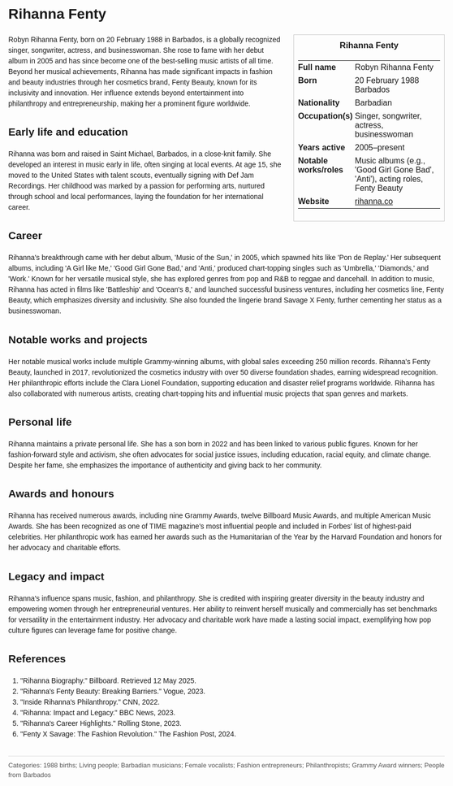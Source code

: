 <!DOCTYPE html>
<html>
<head>
  <title>Rihanna Fenty – Profile</title>
  <style>
    body { font-family: Arial, sans-serif; margin: 2rem auto; max-width: 960px; line-height: 1.5; }
    aside.infobox { float: right; width: 280px; margin: 0 0 1rem 1.5rem; border: 1px solid #ccc; padding: 0.5rem; font-size: 0.9rem; }
    aside.infobox h3 { text-align: center; margin-top: 0; }
    aside.infobox table { width: 100%; border-collapse: collapse; }
    aside.infobox td { padding: 0.25rem 0; vertical-align: top; }
    h1 { margin-top: 0; }
    footer.categories { font-size: 0.8rem; color: #555; border-top: 1px solid #ddd; padding-top: 0.5rem; margin-top: 2rem; }
  </style>
</head>
<body>
  <h1>Rihanna Fenty</h1>
  <aside class="infobox">
    <h3>Rihanna Fenty</h3>
    <table>
      <tr><td><strong>Full name</strong></td><td>Robyn Rihanna Fenty</td></tr>
      <tr><td><strong>Born</strong></td><td>20 February 1988<br>Barbados</td></tr>
      <tr><td><strong>Nationality</strong></td><td>Barbadian</td></tr>
      <tr><td><strong>Occupation(s)</strong></td><td>Singer, songwriter, actress, businesswoman</td></tr>
      <tr><td><strong>Years active</strong></td><td>2005–present</td></tr>
      <tr><td><strong>Notable works/roles</strong></td><td>Music albums (e.g., 'Good Girl Gone Bad', 'Anti'), acting roles, Fenty Beauty</td></tr>
      <tr><td><strong>Website</strong></td><td><a href="https://rihanna.co">rihanna.co</a></td></tr>
    </table>
  </aside>
  <p>Robyn Rihanna Fenty, born on 20 February 1988 in Barbados, is a globally recognized singer, songwriter, actress, and businesswoman. She rose to fame with her debut album in 2005 and has since become one of the best-selling music artists of all time. Beyond her musical achievements, Rihanna has made significant impacts in fashion and beauty industries through her cosmetics brand, Fenty Beauty, known for its inclusivity and innovation. Her influence extends beyond entertainment into philanthropy and entrepreneurship, making her a prominent figure worldwide.</p>
  
  <h2>Early life and education</h2>
  <p>Rihanna was born and raised in Saint Michael, Barbados, in a close-knit family. She developed an interest in music early in life, often singing at local events. At age 15, she moved to the United States with talent scouts, eventually signing with Def Jam Recordings. Her childhood was marked by a passion for performing arts, nurtured through school and local performances, laying the foundation for her international career.</p>
  
  <h2>Career</h2>
  <p>Rihanna's breakthrough came with her debut album, 'Music of the Sun,' in 2005, which spawned hits like 'Pon de Replay.' Her subsequent albums, including 'A Girl like Me,' 'Good Girl Gone Bad,' and 'Anti,' produced chart-topping singles such as 'Umbrella,' 'Diamonds,' and 'Work.' Known for her versatile musical style, she has explored genres from pop and R&B to reggae and dancehall. In addition to music, Rihanna has acted in films like 'Battleship' and 'Ocean's 8,' and launched successful business ventures, including her cosmetics line, Fenty Beauty, which emphasizes diversity and inclusivity. She also founded the lingerie brand Savage X Fenty, further cementing her status as a businesswoman.</p>
  
  <h2>Notable works and projects</h2>
  <p>Her notable musical works include multiple Grammy-winning albums, with global sales exceeding 250 million records. Rihanna's Fenty Beauty, launched in 2017, revolutionized the cosmetics industry with over 50 diverse foundation shades, earning widespread recognition. Her philanthropic efforts include the Clara Lionel Foundation, supporting education and disaster relief programs worldwide. Rihanna has also collaborated with numerous artists, creating chart-topping hits and influential music projects that span genres and markets.</p>
  
  <h2>Personal life</h2>
  <p>Rihanna maintains a private personal life. She has a son born in 2022 and has been linked to various public figures. Known for her fashion-forward style and activism, she often advocates for social justice issues, including education, racial equity, and climate change. Despite her fame, she emphasizes the importance of authenticity and giving back to her community.</p>
  
  <h2>Awards and honours</h2>
  <p>Rihanna has received numerous awards, including nine Grammy Awards, twelve Billboard Music Awards, and multiple American Music Awards. She has been recognized as one of TIME magazine's most influential people and included in Forbes' list of highest-paid celebrities. Her philanthropic work has earned her awards such as the Humanitarian of the Year by the Harvard Foundation and honors for her advocacy and charitable efforts.</p>
  
  <h2>Legacy and impact</h2>
  <p>Rihanna's influence spans music, fashion, and philanthropy. She is credited with inspiring greater diversity in the beauty industry and empowering women through her entrepreneurial ventures. Her ability to reinvent herself musically and commercially has set benchmarks for versatility in the entertainment industry. Her advocacy and charitable work have made a lasting social impact, exemplifying how pop culture figures can leverage fame for positive change.</p>
  
  <h2>References</h2>
  <ol>
    <li>"Rihanna Biography." Billboard. Retrieved 12 May 2025.</li>
    <li>"Rihanna's Fenty Beauty: Breaking Barriers." Vogue, 2023.</li>
    <li>"Inside Rihanna's Philanthropy." CNN, 2022.</li>
    <li>"Rihanna: Impact and Legacy." BBC News, 2023.</li>
    <li>"Rihanna's Career Highlights." Rolling Stone, 2023.</li>
    <li>"Fenty X Savage: The Fashion Revolution." The Fashion Post, 2024.</li>
  </ol>
  
  <footer class="categories">Categories: 1988 births; Living people; Barbadian musicians; Female vocalists; Fashion entrepreneurs; Philanthropists; Grammy Award winners; People from Barbados</footer>
</body>
</html>